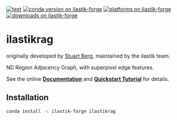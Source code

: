 [![test](https://github.com/ilastik/ilastikrag/actions/workflows/test.yml/badge.svg)](https://github.com/ilastik/ilastikrag/actions/workflows/test.yml)
[![conda version on ilastik-forge](https://anaconda.org/ilastik-forge/ilastikrag/badges/version.svg)](https://anaconda.org/ilastik-forge/ilastikrag)
[![platforms on ilastik-forge](https://anaconda.org/ilastik-forge/ilastikrag/badges/platforms.svg)](https://anaconda.org/ilastik-forge/ilastikrag)
[![downloads on ilastik-forge](
https://anaconda.org/ilastik-forge/ilastikrag/badges/downloads.svg)](https://anaconda.org/ilastik-forge/ilastikrag)

ilastikrag
==========

originally developed by [Stuart Berg](https://github.com/stuarteberg), maintained by the ilastik team.

ND Region Adjacency Graph, with superpixel edge features.

See the online **[Documentation][]** and **[Quickstart Tutorial][]** for details.

Installation
------------

```bash
conda install -c ilastik-forge ilastikrag
```

[Documentation]: https://ilastik.github.io/ilastikrag/
[Quickstart Tutorial]: https://ilastik.github.io/ilastikrag/_static/quickstart-tutorial.html

